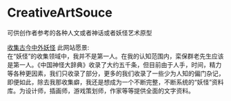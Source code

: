 # CreativeArtSouce
可供创作者参考的各种人文或者神话或者妖怪艺术原型

[收集古今中外妖怪](http://www.cbaigui.com/) 
此网站愿景:<br>
在“妖怪”的收集领域中，我并不是第一人。在我的认知范围内，栾保群老先生应该是第一人。《中国神怪大辞典》收录了大约五千条，但目前由于人手，时间，精力等各种更因素，我们只收录了部分，更多的我们收录了一些少为人知的偏门杂记，即便如此，除去我那收集癖，我还是想成为一个不断完整，不断系统的“妖怪”资料库。为设计师，插画师，游戏策划师，作家等等提供全面的文字资料。

